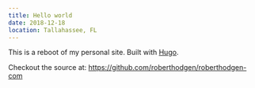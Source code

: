 ```yaml
---
title: Hello world
date: 2018-12-18
location: Tallahassee, FL
---
```


This is a reboot of my personal site. Built with [Hugo](https://gohugo.io).

Checkout the source at: https://github.com/roberthodgen/roberthodgen-com
